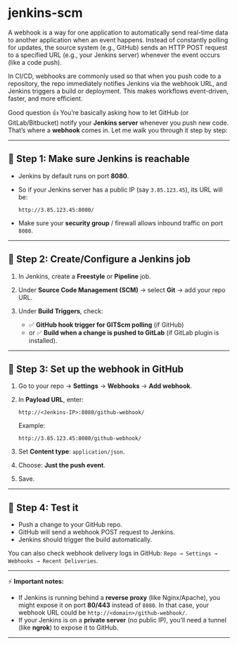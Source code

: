 # jenkins-scm
A webhook is a way for one application to automatically send real-time data to another application when an event happens. Instead of constantly polling for updates, the source system (e.g., GitHub) sends an HTTP POST request to a specified URL (e.g., your Jenkins server) whenever the event occurs (like a code push).

In CI/CD, webhooks are commonly used so that when you push code to a repository, the repo immediately notifies Jenkins via the webhook URL, and Jenkins triggers a build or deployment. This makes workflows event-driven, faster, and more efficient.

Good question 👍 You’re basically asking how to let GitHub (or GitLab/Bitbucket) notify your **Jenkins server** whenever you push new code. That’s where a **webhook** comes in. Let me walk you through it step by step:

---

## 🔹 Step 1: Make sure Jenkins is reachable

* Jenkins by default runs on port **8080**.
* So if your Jenkins server has a public IP (say `3.85.123.45`), its URL will be:

  ```
  http://3.85.123.45:8080/
  ```
* Make sure your **security group** / firewall allows inbound traffic on port `8080`.

---

## 🔹 Step 2: Create/Configure a Jenkins job

1. In Jenkins, create a **Freestyle** or **Pipeline** job.
2. Under **Source Code Management (SCM)** → select **Git** → add your repo URL.
3. Under **Build Triggers**, check:

   * ✅ **GitHub hook trigger for GITScm polling** (if GitHub)
   * or ✅ **Build when a change is pushed to GitLab** (if GitLab plugin is installed).

---

## 🔹 Step 3: Set up the webhook in GitHub

1. Go to your repo → **Settings** → **Webhooks** → **Add webhook**.
2. In **Payload URL**, enter:

   ```
   http://<Jenkins-IP>:8080/github-webhook/
   ```

   Example:

   ```
   http://3.85.123.45:8080/github-webhook/
   ```
3. Set **Content type**: `application/json`.
4. Choose: **Just the push event**.
5. Save.

---

## 🔹 Step 4: Test it

* Push a change to your GitHub repo.
* GitHub will send a webhook POST request to Jenkins.
* Jenkins should trigger the build automatically.

You can also check webhook delivery logs in GitHub:
`Repo → Settings → Webhooks → Recent Deliveries`.

---

⚡ **Important notes:**

* If Jenkins is running behind a **reverse proxy** (like Nginx/Apache), you might expose it on port **80/443** instead of `8080`. In that case, your webhook URL could be `http://<domain>/github-webhook/`.
* If your Jenkins is on a **private server** (no public IP), you’ll need a tunnel (like **ngrok**) to expose it to GitHub.

---

